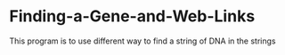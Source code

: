 # Finding-a-Gene-and-Web-Links
This program is to use different way to find a string of DNA in the strings
